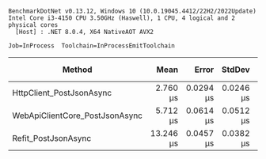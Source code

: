 ```

BenchmarkDotNet v0.13.12, Windows 10 (10.0.19045.4412/22H2/2022Update)
Intel Core i3-4150 CPU 3.50GHz (Haswell), 1 CPU, 4 logical and 2 physical cores
  [Host] : .NET 8.0.4, X64 NativeAOT AVX2

Job=InProcess  Toolchain=InProcessEmitToolchain  

```
| Method                         | Mean      | Error     | StdDev    | Ratio | RatioSD | Gen0   | Allocated | Alloc Ratio |
|------------------------------- |----------:|----------:|----------:|------:|--------:|-------:|----------:|------------:|
| HttpClient_PostJsonAsync       |  2.760 μs | 0.0294 μs | 0.0246 μs |  0.48 |    0.01 | 1.5068 |   2.31 KB |        0.55 |
| WebApiClientCore_PostJsonAsync |  5.712 μs | 0.0614 μs | 0.0512 μs |  1.00 |    0.00 | 2.7237 |   4.17 KB |        1.00 |
| Refit_PostJsonAsync            | 13.246 μs | 0.0457 μs | 0.0382 μs |  2.32 |    0.02 | 3.9215 |   6.02 KB |        1.44 |
